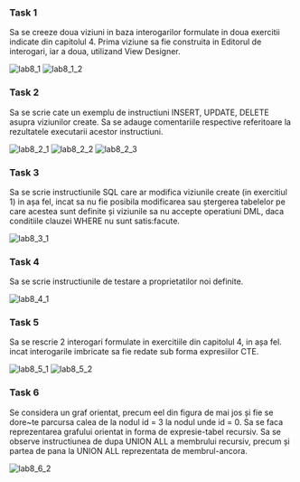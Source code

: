 ### Task 1

Sa se creeze doua viziuni in baza interogarilor formulate in doua exercitii indicate din capitolul
4. Prima viziune sa fie construita in Editorul de interogari, iar a doua, utilizand View
Designer.

![lab8_1](https://user-images.githubusercontent.com/43314952/50061833-2186dd00-01ac-11e9-8142-2177ad396116.PNG)
![lab8_1_2](https://user-images.githubusercontent.com/43314952/50061836-251a6400-01ac-11e9-8746-9b3d141e4102.PNG)

### Task 2

Sa se scrie cate un exemplu de instructiuni INSERT, UPDATE, DELETE asupra viziunilor
create. Sa se adauge comentariile respective referitoare la rezultatele executarii acestor
instructiuni.

![lab8_2_1](https://user-images.githubusercontent.com/43314952/50061891-8b9f8200-01ac-11e9-9fd2-4e6fbbd5a634.PNG)
![lab8_2_2](https://user-images.githubusercontent.com/43314952/50061909-9fe37f00-01ac-11e9-8a15-7bf1281f7ea7.PNG)
![lab8_2_3](https://user-images.githubusercontent.com/43314952/50061912-a07c1580-01ac-11e9-9425-60c225a20329.PNG)

### Task 3

Sa se scrie instructiunile SQL care ar modifica viziunile create (in exercitiul 1) in așa fel, incat
sa nu fie posibila modificarea sau ștergerea tabelelor pe care acestea sunt definite și viziunile
sa nu accepte operatiuni DML, daca conditiile clauzei WHERE nu sunt satis:facute.

![lab8_3_1](https://user-images.githubusercontent.com/43314952/50061940-c0abd480-01ac-11e9-8522-935498016185.PNG)

### Task 4
Sa se scrie instructiunile de testare a proprietatilor noi definite.

![lab8_4_1](https://user-images.githubusercontent.com/43314952/50061954-cdc8c380-01ac-11e9-8e74-b0a9dabf23b4.PNG)

### Task 5
Sa se rescrie 2 interogari formulate in exercitiile din capitolul 4, in așa fel. incat interogarile
imbricate sa fie redate sub forma expresiilor CTE.

![lab8_5_1](https://user-images.githubusercontent.com/43314952/50061961-d8835880-01ac-11e9-9ae0-7963496551ab.PNG)
![lab8_5_2](https://user-images.githubusercontent.com/43314952/50061986-07013380-01ad-11e9-84f5-1c0d86a4d056.PNG)

### Task 6
Se considera un graf orientat, precum eel din figura de mai jos și fie se dore~te parcursa calea
de la nodul id = 3 la nodul unde id = 0. Sa se faca reprezentarea grafului orientat in forma de
expresie-tabel recursiv.
Sa se observe instructiunea de dupa UNION ALL a membrului recursiv, precum și partea de
pana la UNION ALL reprezentata de membrul-ancora.

![lab8_6_2](https://user-images.githubusercontent.com/43314952/50061974-e933ce80-01ac-11e9-8d53-dc0282759b32.PNG)
